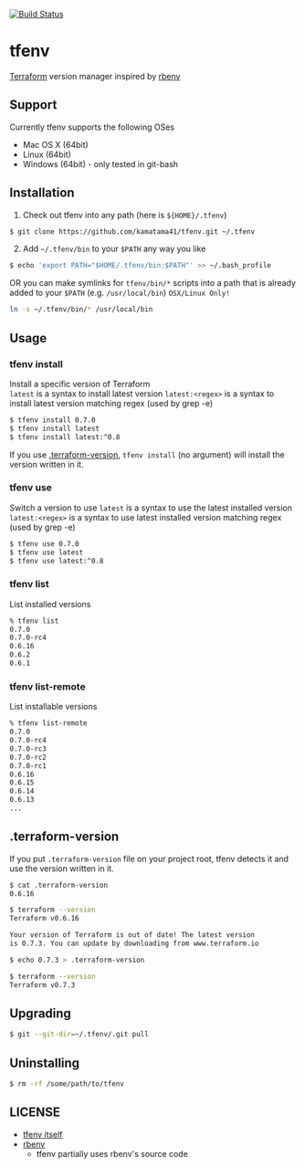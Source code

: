 [![Build Status](https://travis-ci.org/kamatama41/tfenv.svg?branch=master)](https://travis-ci.org/kamatama41/tfenv)

# tfenv
[Terraform](https://www.terraform.io/) version manager inspired by [rbenv](https://github.com/rbenv/rbenv)

## Support
Currently tfenv supports the following OSes
- Mac OS X (64bit)
- Linux (64bit)
- Windows (64bit) - only tested in git-bash

## Installation
1. Check out tfenv into any path (here is `${HOME}/.tfenv`)

  ```sh
  $ git clone https://github.com/kamatama41/tfenv.git ~/.tfenv
  ```

2. Add `~/.tfenv/bin` to your `$PATH` any way you like

  ```sh
  $ echo 'export PATH="$HOME/.tfenv/bin:$PATH"' >> ~/.bash_profile
  ```

  OR you can make symlinks for `tfenv/bin/*` scripts into a path that is already added to your `$PATH` (e.g. `/usr/local/bin`) `OSX/Linux Only!`

  ```sh
  ln -s ~/.tfenv/bin/* /usr/local/bin
  ``` 

## Usage
### tfenv install
Install a specific version of Terraform  
`latest` is a syntax to install latest version
`latest:<regex>` is a syntax to install latest version matching regex (used by grep -e)
```sh
$ tfenv install 0.7.0
$ tfenv install latest
$ tfenv install latest:^0.8
```

If you use [.terraform-version](#terraform-version), `tfenv install` (no argument) will install the version written in it.

### tfenv use
Switch a version to use
`latest` is a syntax to use the latest installed version
`latest:<regex>` is a syntax to use latest installed version matching regex (used by grep -e)
```sh
$ tfenv use 0.7.0
$ tfenv use latest
$ tfenv use latest:^0.8
```

### tfenv list
List installed versions
```sh
% tfenv list
0.7.0
0.7.0-rc4
0.6.16
0.6.2
0.6.1
```

### tfenv list-remote
List installable versions
```sh
% tfenv list-remote
0.7.0
0.7.0-rc4
0.7.0-rc3
0.7.0-rc2
0.7.0-rc1
0.6.16
0.6.15
0.6.14
0.6.13
...
```

## .terraform-version
If you put `.terraform-version` file on your project root, tfenv detects it and use the version written in it.

```sh
$ cat .terraform-version
0.6.16

$ terraform --version
Terraform v0.6.16

Your version of Terraform is out of date! The latest version
is 0.7.3. You can update by downloading from www.terraform.io

$ echo 0.7.3 > .terraform-version

$ terraform --version
Terraform v0.7.3

```

## Upgrading
```sh
$ git --git-dir=~/.tfenv/.git pull
```

## Uninstalling
```sh
$ rm -rf /some/path/to/tfenv
```

## LICENSE
- [tfenv itself](https://github.com/kamatama41/tfenv/blob/master/LICENSE)
- [rbenv](https://github.com/rbenv/rbenv/blob/master/LICENSE)
  - tfenv partially uses rbenv's source code
